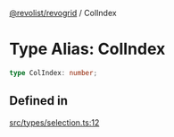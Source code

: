 [@revolist/revogrid](README.md) / ColIndex

# Type Alias: ColIndex

```ts
type ColIndex: number;
```

## Defined in

[src/types/selection.ts:12](https://github.com/revolist/revogrid/blob/1ed53ebfdb262e9a8c2e5e06c64cb87ad0050ffc/src/types/selection.ts#L12)
